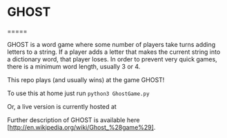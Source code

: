# GHOST
=====

GHOST is a word game where some number of players take turns adding letters to a string. If a player adds a letter that makes the current string into a dictionary word, that player loses. In order to prevent very quick games, there is a minimum word length, usually 3 or 4. 

This repo plays (and usually wins) at the game GHOST!

To use this at home just run `python3 GhostGame.py`

Or, a live version is currently hosted at 

Further description of GHOST is available here [http://en.wikipedia.org/wiki/Ghost_%28game%29]. 
